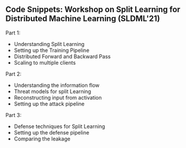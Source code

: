 ## Code Snippets: Workshop on Split Learning for Distributed Machine Learning (SLDML'21)
Part 1: 
- Understanding Split Learning
- Setting up the Training Pipeline
- Distributed Forward and Backward Pass
- Scaling to multiple clients

Part 2:

- Understanding the information flow
- Threat models for split Learning
- Reconstructing input from activation
- Setting up the attack pipeline

Part 3: 

- Defense techniques for Split Learning
- Setting up the defense pipeline
- Comparing the leakage

